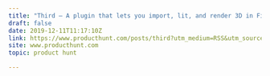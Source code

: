 ```yaml
---
title: "Third — A plugin that lets you import, lit, and render 3D in Figma."
draft: false
date: 2019-12-11T11:17:10Z
link: https://www.producthunt.com/posts/third?utm_medium=RSS&utm_source=hune
site: www.producthunt.com
topic: product hunt  

---
```

